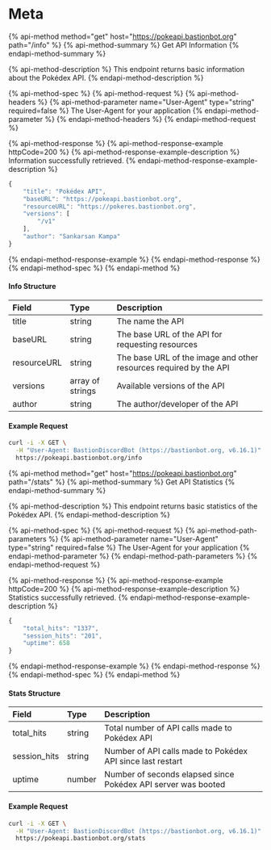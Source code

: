 # Meta

{% api-method method="get" host="https://pokeapi.bastionbot.org" path="/info" %}
{% api-method-summary %}
Get API Information
{% endapi-method-summary %}

{% api-method-description %}
This endpoint returns basic information about the Pokédex API.
{% endapi-method-description %}

{% api-method-spec %}
{% api-method-request %}
{% api-method-headers %}
{% api-method-parameter name="User-Agent" type="string" required=false %}
The User-Agent for your application
{% endapi-method-parameter %}
{% endapi-method-headers %}
{% endapi-method-request %}

{% api-method-response %}
{% api-method-response-example httpCode=200 %}
{% api-method-response-example-description %}
Information successfully retrieved.
{% endapi-method-response-example-description %}

```javascript
{
    "title": "Pokédex API",
    "baseURL": "https://pokeapi.bastionbot.org",
    "resourceURL": "https://pokeres.bastionbot.org",
    "versions": [
        "/v1"
    ],
    "author": "Sankarsan Kampa"
}
```
{% endapi-method-response-example %}
{% endapi-method-response %}
{% endapi-method-spec %}
{% endapi-method %}

#### Info Structure

| Field | Type | Description |
| :--- | :--- | :--- |
| title | string | The name the API |
| baseURL | string | The base URL of the API for requesting resources |
| resourceURL | string | The base URL of the image and other resources required by the API |
| versions | array of strings | Available versions of the API |
| author | string | The author/developer of the API |

#### Example Request

```bash
curl -i -X GET \
  -H "User-Agent: BastionDiscordBot (https://bastionbot.org, v6.16.1)" \
  https://pokeapi.bastionbot.org/info
```

{% api-method method="get" host="https://pokeapi.bastionbot.org" path="/stats" %}
{% api-method-summary %}
Get API Statistics
{% endapi-method-summary %}

{% api-method-description %}
This endpoint returns basic statistics of the Pokédex API.
{% endapi-method-description %}

{% api-method-spec %}
{% api-method-request %}
{% api-method-path-parameters %}
{% api-method-parameter name="User-Agent" type="string" required=false %}
The User-Agent for your application
{% endapi-method-parameter %}
{% endapi-method-path-parameters %}
{% endapi-method-request %}

{% api-method-response %}
{% api-method-response-example httpCode=200 %}
{% api-method-response-example-description %}
Statistics successfully retrieved.
{% endapi-method-response-example-description %}

```javascript
{
    "total_hits": "1337",
    "session_hits": "201",
    "uptime": 658
}
```
{% endapi-method-response-example %}
{% endapi-method-response %}
{% endapi-method-spec %}
{% endapi-method %}

#### Stats Structure

| Field | Type | Description |
| :--- | :--- | :--- |
|  total\_hits | string | Total number of API calls made to Pokédex API |
|  session\_hits | string | Number of API calls made to Pokédex API since last restart |
| uptime | number | Number of seconds elapsed since Pokédex API server was booted |

#### Example Request

```bash
curl -i -X GET \
  -H "User-Agent: BastionDiscordBot (https://bastionbot.org, v6.16.1)" \
  https://pokeapi.bastionbot.org/stats
```

